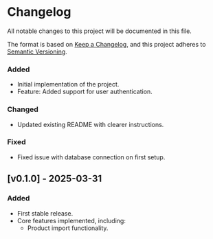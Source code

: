 # Changelog

All notable changes to this project will be documented in this file.

The format is based on [Keep a Changelog](https://keepachangelog.com/en/1.0.0/),
and this project adheres to [Semantic Versioning](https://semver.org/spec/v2.0.0.html).

### Added

- Initial implementation of the project.
- Feature: Added support for user authentication.

### Changed

- Updated existing README with clearer instructions.

### Fixed

- Fixed issue with database connection on first setup.

## [v0.1.0] - 2025-03-31

### Added

- First stable release.
- Core features implemented, including:
  - Product import functionality.
